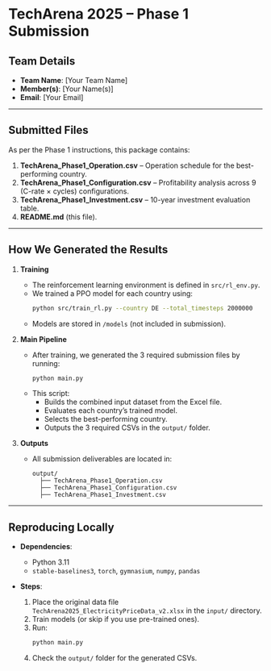 # TechArena 2025 – Phase 1 Submission

## Team Details
- **Team Name**: [Your Team Name]
- **Member(s)**: [Your Name(s)]
- **Email**: [Your Email]

---

## Submitted Files
As per the Phase 1 instructions, this package contains:

1. **TechArena_Phase1_Operation.csv** – Operation schedule for the best-performing country.
2. **TechArena_Phase1_Configuration.csv** – Profitability analysis across 9 (C-rate × cycles) configurations.
3. **TechArena_Phase1_Investment.csv** – 10-year investment evaluation table.
4. **README.md** (this file).

---

## How We Generated the Results

1. **Training**
   - The reinforcement learning environment is defined in `src/rl_env.py`.
   - We trained a PPO model for each country using:
     ```bash
     python src/train_rl.py --country DE --total_timesteps 2000000
     ```
   - Models are stored in `/models` (not included in submission).

2. **Main Pipeline**
   - After training, we generated the 3 required submission files by running:
     ```bash
     python main.py
     ```
   - This script:
     - Builds the combined input dataset from the Excel file.
     - Evaluates each country’s trained model.
     - Selects the best-performing country.
     - Outputs the 3 required CSVs in the `output/` folder.

3. **Outputs**
   - All submission deliverables are located in:
     ```
     output/
       ├── TechArena_Phase1_Operation.csv
       ├── TechArena_Phase1_Configuration.csv
       ├── TechArena_Phase1_Investment.csv
     ```

---

## Reproducing Locally

- **Dependencies**:
  - Python 3.11
  - `stable-baselines3`, `torch`, `gymnasium`, `numpy`, `pandas`

- **Steps**:
  1. Place the original data file `TechArena2025_ElectricityPriceData_v2.xlsx` in the `input/` directory.
  2. Train models (or skip if you use pre-trained ones).
  3. Run:
     ```bash
     python main.py
     ```
  4. Check the `output/` folder for the generated CSVs.

